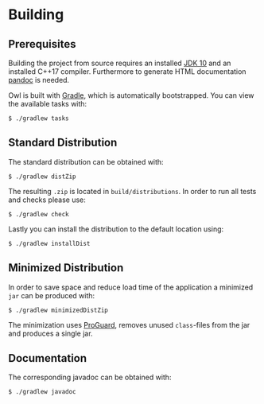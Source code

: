 # Building

## Prerequisites

Building the project from source requires an installed [JDK 10](http://jdk.java.net/10/) and an installed C++17 compiler. Furthermore to generate HTML documentation [pandoc](https://pandoc.org/) is needed.

Owl is built with [Gradle](http://gradle.org/), which is automatically bootstrapped. You can view the available tasks with:

```
$ ./gradlew tasks
```

## Standard Distribution

The standard distribution can be obtained with:

```
$ ./gradlew distZip
```

The resulting `.zip` is located in `build/distributions`. In order to run all tests and checks please use:

```
$ ./gradlew check
```

Lastly you can install the distribution to the default location using:

```
$ ./gradlew installDist
```

## Minimized Distribution

In order to save space and reduce load time of the application a minimized `jar` can be produced with:

```
$ ./gradlew minimizedDistZip
```

The minimization uses [ProGuard](https://www.guardsquare.com/en/products/proguard), removes unused `class`-files from the jar and produces a single jar.

## Documentation

The corresponding javadoc can be obtained with:

```
$ ./gradlew javadoc
```